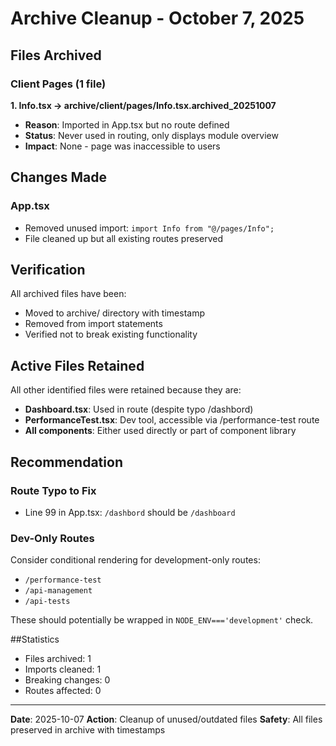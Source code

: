 # Archive Cleanup - October 7, 2025

## Files Archived

### Client Pages (1 file)

**1. Info.tsx → archive/client/pages/Info.tsx.archived_20251007**
- **Reason**: Imported in App.tsx but no route defined
- **Status**: Never used in routing, only displays module overview
- **Impact**: None - page was inaccessible to users

## Changes Made

### App.tsx
- Removed unused import: `import Info from "@/pages/Info";`
- File cleaned up but all existing routes preserved

## Verification

All archived files have been:
- Moved to archive/ directory with timestamp
- Removed from import statements
- Verified not to break existing functionality

## Active Files Retained

All other identified files were retained because they are:
- **Dashboard.tsx**: Used in route (despite typo /dashbord)
- **PerformanceTest.tsx**: Dev tool, accessible via /performance-test route
- **All components**: Either used directly or part of component library

## Recommendation

### Route Typo to Fix
- Line 99 in App.tsx: `/dashbord` should be `/dashboard`

### Dev-Only Routes
Consider conditional rendering for development-only routes:
- `/performance-test`
- `/api-management`
- `/api-tests`

These should potentially be wrapped in `NODE_ENV==='development'` check.

##Statistics

- Files archived: 1
- Imports cleaned: 1
- Breaking changes: 0
- Routes affected: 0

---

**Date**: 2025-10-07
**Action**: Cleanup of unused/outdated files
**Safety**: All files preserved in archive with timestamps
